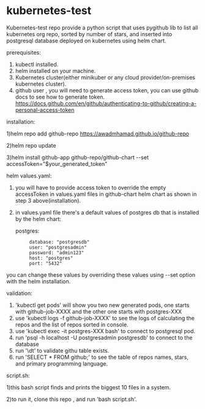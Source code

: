 # kubernetes-test
Kubernetes-test repo provide a python script that uses pygithub lib to list all kubernetes org repo, sorted by number of stars, and inserted into postgresql database deployed on kubernetes using helm chart.

prerequisites:
1) kubectl installed.
2) helm installed on your machine.
3) Kubernetes cluster(either minikuber or any cloud provider/on-premises kubernetes cluster).
4) github user , you will need to generate access token, you can use github docs to see how to generate token.
      https://docs.github.com/en/github/authenticating-to-github/creating-a-personal-access-token


installation:

1)helm repo add github-repo https://awadmhamad.github.io/github-repo

2)helm repo update

3)helm install github-app github-repo/github-chart --set accessToken="$your_generated_token"

helm values.yaml:

1) you will have to provide access token to override the empty accessToken in values.yaml files in github-chart helm chart as shown in step 3 above(installation).

2) in values.yaml file there's a default values of postgres db that is installed by the helm chart:


      postgres:
            
            database: "postgresdb"
            user: "postgresadmin"
            password: "admin123"
            host: "postgres"
            port: "5432"
  
  you can change these values by overriding these values using --set option with the helm installation.

validation:
1) 'kubectl get pods' will show you two new generated pods, one starts with github-job-XXXX and the other one starts with postgres-XXX
2) use 'kubectl logs -f github-job-XXXX' to see the logs of calculating the repos and the list of repos sorted in console.
3) use 'kubectl exec -it postgres-XXX bash' to connect to postgresql pod.
4) run 'psql -h localhost -U postgresadmin postgresdb' to connect to the database
5) run '\dt' to validate githu table exists.
6) run 'SELECT * FROM github;' to see the table of repos names, stars, and primary programming language.

script.sh:

1)this bash script finds and prints the biggest 10 files in a system.

2)to run it, clone this repo , and run 'bash script.sh'.

